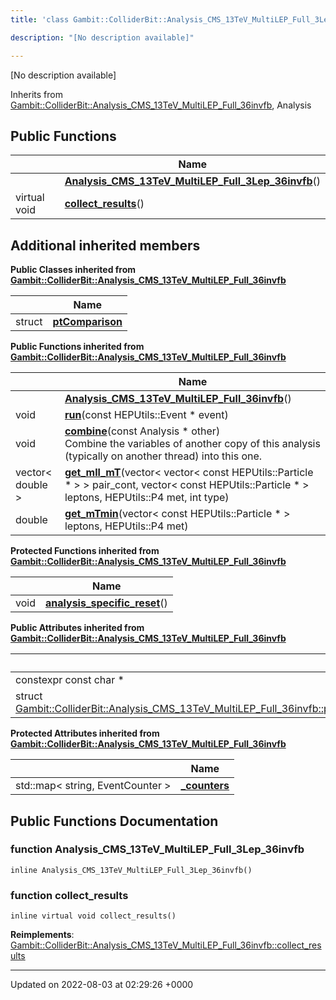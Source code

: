 ```yaml
---
title: 'class Gambit::ColliderBit::Analysis_CMS_13TeV_MultiLEP_Full_3Lep_36invfb'

description: "[No description available]"

---
```









[No description available]

Inherits from [Gambit::ColliderBit::Analysis_CMS_13TeV_MultiLEP_Full_36invfb](/documentation/code/colliderbit_development/classes/classgambit_1_1colliderbit_1_1analysis__cms__13tev__multilep__full__36invfb/), Analysis

## Public Functions

|                | Name           |
| -------------- | -------------- |
| | **[Analysis_CMS_13TeV_MultiLEP_Full_3Lep_36invfb](/documentation/code/colliderbit_development/classes/classgambit_1_1colliderbit_1_1analysis__cms__13tev__multilep__full__3lep__36invfb/#function-analysis-cms-13tev-multilep-full-3lep-36invfb)**() |
| virtual void | **[collect_results](/documentation/code/colliderbit_development/classes/classgambit_1_1colliderbit_1_1analysis__cms__13tev__multilep__full__3lep__36invfb/#function-collect-results)**() |

## Additional inherited members

**Public Classes inherited from [Gambit::ColliderBit::Analysis_CMS_13TeV_MultiLEP_Full_36invfb](/documentation/code/colliderbit_development/classes/classgambit_1_1colliderbit_1_1analysis__cms__13tev__multilep__full__36invfb/)**

|                | Name           |
| -------------- | -------------- |
| struct | **[ptComparison](/documentation/code/colliderbit_development/classes/structgambit_1_1colliderbit_1_1analysis__cms__13tev__multilep__full__36invfb_1_1ptcomparison/)**  |

**Public Functions inherited from [Gambit::ColliderBit::Analysis_CMS_13TeV_MultiLEP_Full_36invfb](/documentation/code/colliderbit_development/classes/classgambit_1_1colliderbit_1_1analysis__cms__13tev__multilep__full__36invfb/)**

|                | Name           |
| -------------- | -------------- |
| | **[Analysis_CMS_13TeV_MultiLEP_Full_36invfb](/documentation/code/colliderbit_development/classes/classgambit_1_1colliderbit_1_1analysis__cms__13tev__multilep__full__36invfb/#function-analysis-cms-13tev-multilep-full-36invfb)**() |
| void | **[run](/documentation/code/colliderbit_development/classes/classgambit_1_1colliderbit_1_1analysis__cms__13tev__multilep__full__36invfb/#function-run)**(const HEPUtils::Event * event) |
| void | **[combine](/documentation/code/colliderbit_development/classes/classgambit_1_1colliderbit_1_1analysis__cms__13tev__multilep__full__36invfb/#function-combine)**(const Analysis * other)<br>Combine the variables of another copy of this analysis (typically on another thread) into this one.  |
| vector< double > | **[get_mll_mT](/documentation/code/colliderbit_development/classes/classgambit_1_1colliderbit_1_1analysis__cms__13tev__multilep__full__36invfb/#function-get-mll-mt)**(vector< vector< const HEPUtils::Particle * > > pair_cont, vector< const HEPUtils::Particle * > leptons, HEPUtils::P4 met, int type) |
| double | **[get_mTmin](/documentation/code/colliderbit_development/classes/classgambit_1_1colliderbit_1_1analysis__cms__13tev__multilep__full__36invfb/#function-get-mtmin)**(vector< const HEPUtils::Particle * > leptons, HEPUtils::P4 met) |

**Protected Functions inherited from [Gambit::ColliderBit::Analysis_CMS_13TeV_MultiLEP_Full_36invfb](/documentation/code/colliderbit_development/classes/classgambit_1_1colliderbit_1_1analysis__cms__13tev__multilep__full__36invfb/)**

|                | Name           |
| -------------- | -------------- |
| void | **[analysis_specific_reset](/documentation/code/colliderbit_development/classes/classgambit_1_1colliderbit_1_1analysis__cms__13tev__multilep__full__36invfb/#function-analysis-specific-reset)**() |

**Public Attributes inherited from [Gambit::ColliderBit::Analysis_CMS_13TeV_MultiLEP_Full_36invfb](/documentation/code/colliderbit_development/classes/classgambit_1_1colliderbit_1_1analysis__cms__13tev__multilep__full__36invfb/)**

|                | Name           |
| -------------- | -------------- |
| constexpr const char * | **[detector](/documentation/code/colliderbit_development/classes/classgambit_1_1colliderbit_1_1analysis__cms__13tev__multilep__full__36invfb/#variable-detector)**  |
| struct [Gambit::ColliderBit::Analysis_CMS_13TeV_MultiLEP_Full_36invfb::ptComparison](/documentation/code/colliderbit_development/classes/structgambit_1_1colliderbit_1_1analysis__cms__13tev__multilep__full__36invfb_1_1ptcomparison/) | **[comparePt](/documentation/code/colliderbit_development/classes/classgambit_1_1colliderbit_1_1analysis__cms__13tev__multilep__full__36invfb/#variable-comparept)**  |

**Protected Attributes inherited from [Gambit::ColliderBit::Analysis_CMS_13TeV_MultiLEP_Full_36invfb](/documentation/code/colliderbit_development/classes/classgambit_1_1colliderbit_1_1analysis__cms__13tev__multilep__full__36invfb/)**

|                | Name           |
| -------------- | -------------- |
| std::map< string, EventCounter > | **[_counters](/documentation/code/colliderbit_development/classes/classgambit_1_1colliderbit_1_1analysis__cms__13tev__multilep__full__36invfb/#variable--counters)**  |


## Public Functions Documentation

### function Analysis_CMS_13TeV_MultiLEP_Full_3Lep_36invfb

```
inline Analysis_CMS_13TeV_MultiLEP_Full_3Lep_36invfb()
```


### function collect_results

```
inline virtual void collect_results()
```


**Reimplements**: [Gambit::ColliderBit::Analysis_CMS_13TeV_MultiLEP_Full_36invfb::collect_results](/documentation/code/colliderbit_development/classes/classgambit_1_1colliderbit_1_1analysis__cms__13tev__multilep__full__36invfb/#function-collect-results)


-------------------------------

Updated on 2022-08-03 at 02:29:26 +0000